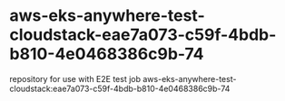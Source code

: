 # aws-eks-anywhere-test-cloudstack-eae7a073-c59f-4bdb-b810-4e0468386c9b-74
repository for use with E2E test job aws-eks-anywhere-test-cloudstack:eae7a073-c59f-4bdb-b810-4e0468386c9b-74
